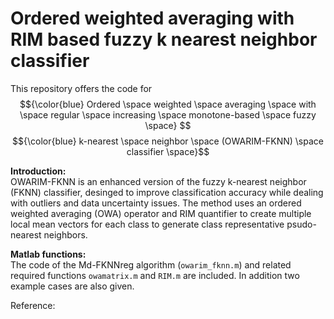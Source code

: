 # Ordered weighted averaging with RIM based fuzzy k nearest neighbor classifier
This repository offers the code for $${\color{blue} Ordered \space weighted \space averaging \space with \space regular \space increasing \space monotone-based \space fuzzy \space} $$ $${\color{blue} k-nearest \space neighbor \space (OWARIM-FKNN) \space classifier \space}$$

**Introduction:** <br/>
OWARIM-FKNN is an enhanced version of the fuzzy k-nearest neighbor (FKNN) classifier, desinged to improve classification accuracy while dealing with outliers and data uncertainty issues. The method uses an ordered weighted averaging (OWA) operator and RIM quantifier to create multiple local mean vectors for each class to generate class representative psudo-nearest neighbors. 

**Matlab functions:** <br/>
The code of the Md-FKNNreg algorithm (`owarim_fknn.m`) and related required functions `owamatrix.m` and `RIM.m` are included. In addition two example cases are also given. 


Reference:


